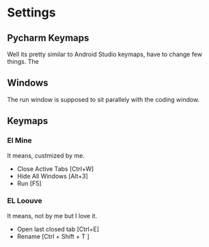 # Settings

## Pycharm Keymaps

Well its pretty similar to Android Studio keymaps, have to change few things. The


## Windows
The run window is supposed to sit parallely with the coding window.

## Keymaps
### El Mine
It means, custmized by me.
- Close Active Tabs [Ctrl+W]
- Hide All Windows [Alt+3]
- Run [F5]

### EL Loouve
It means, not by me but I love it.
- Open last closed tab [Ctrl+E]
- Rename [Ctrl + Shift + T ]
